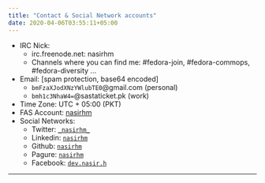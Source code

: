 ```yaml
---
title: "Contact & Social Network accounts"
date: 2020-04-06T03:55:11+05:00
---
```


- IRC Nick:
    - irc.freenode.net: nasirhm
    - Channels where you can find me: #fedora-join, #fedora-commops, #fedora-diversity ...
- Email: [spam protection, base64 encoded]
    - `bmFzaXJodXNzYWlubTE0`@gmail.com (personal)
    - `bmh1c3NhaW4=`@sastaticket.pk (work)
- Time Zone: UTC + 05:00 (PKT)
- FAS Account: [nasirhm](https://fedoraproject.org/wiki/User:Nasirhm)
- Social Networks:
    - Twitter: [`_nasirhm_`](https://twitter.com/_nasirhm_)
    - Linkedin: [`nasirhm`](https://www.linkedin.com/in/nasirhm/)
    - Github: [`nasirhm`](https://github.com/nasirhm/)
    - Pagure: [`nasirhm`](https://pagure.io/user/nasirhm)
    - Facebook: [`dev.nasir.h`](https://facebook.com/dev.nasir.h/)

---
 
